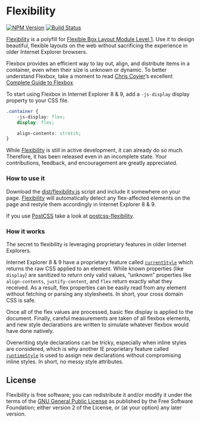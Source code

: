# Flexibility

[![NPM Version][npm-img]][npm] [![Build Status][ci-img]][ci]

[Flexibility] is a polyfill for [Flexible Box Layout Module Level 1]. Use it to design beautiful, flexible layouts on the web without sacrificing the experience in older Internet Explorer browsers.

Flexbox provides an efficient way to lay out, align, and distribute items in a container, even when their size is unknown or dynamic. To better understand Flexbox, take a moment to read [Chris Coyier]’s excellent [Complete Guide to Flexbox].

To start using Flexbox in Internet Explorer 8 & 9, add a `-js-display` display property to your CSS file.

```css
.container {
	-js-display: flex;
	display: flex;

	align-contents: stretch;
}
```

While [Flexibility] is still in active development, it can already do so much. Therefore, it has been released even in an incomplete state. Your contributions, feedback, and encouragement are greatly appreciated.

### How to use it

Download the [dist/flexibility.js](dist/flexibility.js) script and include it somewhere on your page. [Flexibility] will automatically detect any flex-affected elements on the page and restyle them accordingly in Internet Explorer 8 & 9.

If you use [PostCSS] take a look at [postcss-flexibility].

### How it works

The secret to flexibility is leveraging proprietary features in older Internet Explorers.

Internet Explorer 8 & 9 have a proprietary feature called [`currentStyle`] which returns the raw CSS applied to an element. While known properties (like `display`) are sanitized to return only valid values, “unknown” properties like `align-contents`, `justify-content`, and `flex` return exactly what they received. As a result, flex properties can be easily read from any element without fetching or parsing any stylesheets. In short, your cross domain CSS is safe.

Once all of the flex values are processed, basic flex display is applied to the document. Finally, careful measurements are taken of all flexbox elements, and new style declarations are written to simulate whatever flexbox would have done natively.

Overwriting style declarations can be tricky, especially when inline styles are considered, which is why another IE proprietary feature called [`runtimeStyle`] is used to assign new declarations without compromising inline styles. In short, no messy style attributes.

## License

Flexibility is free software; you can redistribute it and/or modify it under the terms of the [GNU General Public License] as published by the Free Software Foundation; either version 2 of the License, or (at your option) any later version.

[ci]:      https://travis-ci.org/10up/flexibility
[ci-img]:  https://img.shields.io/travis/10up/flexibility.svg
[npm]:     https://www.npmjs.com/package/flexibility
[npm-img]: https://img.shields.io/npm/v/flexibility.svg

[Flexibility]: https://github.com/10up/flexibility

[Chris Coyier]: https://twitter.com/chriscoyier
[Complete Guide to Flexbox]: https://css-tricks.com/snippets/css/a-guide-to-flexbox/
[`currentStyle`]: http://help.dottoro.com/ljqkvomc.php
[flexibility.js]: https://github.com/10up/flexibility/blob/master/flexibility.js
[Flexible Box Layout Module Level 1]: http://www.w3.org/TR/css3-flexbox/
[GNU General Public License]: https://github.com/10up/flexibility/blob/master/LICENSE.md
[`runtimeStyle`]: http://help.dottoro.com/ljhddfwr.php
[PostCSS]: https://github.com/postcss/postcss
[postcss-flexibility]: https://github.com/7rulnik/postcss-flexibility
